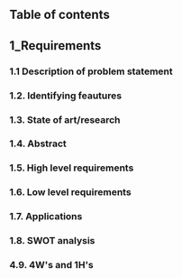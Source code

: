 ## Table of contents
 ## 1_Requirements
  ### 1.1 Description of problem statement
  ### 1.2. Identifying feautures
  ### 1.3. State of art/research
  ### 1.4. Abstract
  ### 1.5. High level requirements
  ### 1.6. Low level requirements
  ### 1.7. Applications
  ### 1.8. SWOT analysis
  ### 4.9. 4W's and 1H's

 

